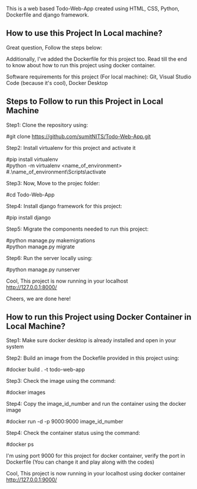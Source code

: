 This is a web based Todo-Web-App created using HTML, CSS, Python, Dockerfile and django framework.

## How to use this Project In Local machine?

Great question, Follow the steps below:

Additionally, I've added the Dockerfile for this project too. Read till the end to know about how to run this project using docker container.

Software requirements for this project (For local machine): Git, Visual Studio Code (because it's cool), Docker Desktop

## Steps to Follow to run this Project in Local Machine

Step1:
Clone the repository using: 

#git clone https://github.com/sumitNITS/Todo-Web-App.git

Step2:
Install virtualenv for this project and activate it

#pip install virtualenv <br />
#python -m virtualenv <name_of_environment> <br />
#.\name_of_environment\Scripts\activate

Step3:
Now, Move to the projec folder:

#cd Todo-Web-App

Step4:
Install django framework for this project:

#pip install django

Step5:
Migrate the components needed to run this project:

#python manage.py makemigrations <br />
#python manage.py migrate

Step6:
Run the server locally using:

#python manage.py runserver

Cool, This project is now running in your localhost <br /> http://127.0.0.1:8000/

Cheers, we are done here!


## How to run this Project using Docker Container in Local Machine?

Step1:
Make sure docker desktop is already installed and open in your system

Step2:
Build an image from the Dockefile provided in this project using:

#docker build . -t todo-web-app

Step3:
Check the image using the command:

#docker images

Step4:
Copy the image_id_number and run the container using the docker image

#docker run -d -p 9000:9000 image_id_number

Step4:
Check the container status using the command:

#docker ps

I'm using port 9000 for this project for docker container, verify the port in Dockerfile (You can change it and play along with the codes)

Cool, This project is now running in your localhost using docker container <br /> http://127.0.0.1:9000/
